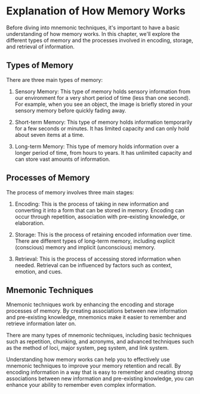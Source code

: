 # Explanation of How Memory Works

Before diving into mnemonic techniques, it's important to have a basic understanding of how memory works. In this chapter, we'll explore the different types of memory and the processes involved in encoding, storage, and retrieval of information.

Types of Memory
---------------

There are three main types of memory:

1. Sensory Memory: This type of memory holds sensory information from our environment for a very short period of time (less than one second). For example, when you see an object, the image is briefly stored in your sensory memory before quickly fading away.

2. Short-term Memory: This type of memory holds information temporarily for a few seconds or minutes. It has limited capacity and can only hold about seven items at a time.

3. Long-term Memory: This type of memory holds information over a longer period of time, from hours to years. It has unlimited capacity and can store vast amounts of information.

Processes of Memory
-------------------

The process of memory involves three main stages:

1. Encoding: This is the process of taking in new information and converting it into a form that can be stored in memory. Encoding can occur through repetition, association with pre-existing knowledge, or elaboration.

2. Storage: This is the process of retaining encoded information over time. There are different types of long-term memory, including explicit (conscious) memory and implicit (unconscious) memory.

3. Retrieval: This is the process of accessing stored information when needed. Retrieval can be influenced by factors such as context, emotion, and cues.

Mnemonic Techniques
-------------------

Mnemonic techniques work by enhancing the encoding and storage processes of memory. By creating associations between new information and pre-existing knowledge, mnemonics make it easier to remember and retrieve information later on.

There are many types of mnemonic techniques, including basic techniques such as repetition, chunking, and acronyms, and advanced techniques such as the method of loci, major system, peg system, and link system.

Understanding how memory works can help you to effectively use mnemonic techniques to improve your memory retention and recall. By encoding information in a way that is easy to remember and creating strong associations between new information and pre-existing knowledge, you can enhance your ability to remember even complex information.

